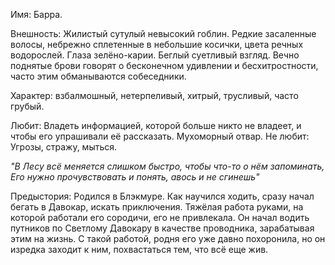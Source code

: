 Имя: Барра.

Внешность: Жилистый сутулый невысокий гоблин. Редкие засаленные волосы, небрежно сплетенные в небольшие косички, цвета речных водорослей. Глаза зелёно-карии. Беглый суетливый взгляд. Вечно поднятые брови говорят о бесконечном удивлении и бесхитростности, часто этим обманываются собеседники.

Характер: взбалмошный, нетерпеливый, хитрый, трусливый, часто грубый.

Любит: Владеть информацией, которой больше никто не владеет, и чтобы его упрашивали её рассказать. Мухоморный отвар.
Не любит: Угрозы, стражу, мыться.

*"В Лесу всё меняется слишком быстро, чтобы что-то о нём запоминать, Его нужно прочувствовать и понять, авось и не сгинешь"*

Предыстория: Родился в Блэкмуре. Как научился ходить, сразу начал бегать в Давокар, искать приключения. Тяжёлая работа руками, на которой работали его сородичи, его не привлекала. Он начал водить путников по Светлому Давокару в качестве проводника, зарабатывая этим на жизнь. С такой работой, родня его уже давно похоронила, но он изредка заходит к ним, похвастаться тем, что всё еще жив. 